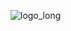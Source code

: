 ![logo_long](https://github.com/KieranCanter/FlipReady/assets/74733079/daf10696-262d-4701-a09c-e532a969c486)


